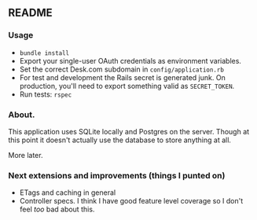 ## README

### Usage
* `bundle install`
* Export your single-user OAuth credentials as environment variables.
* Set the correct Desk.com subdomain in `config/application.rb`
* For test and development the Rails secret is generated junk. On production, you'll need to export something valid as `SECRET_TOKEN`.
* Run tests: `rspec`

### About.
This application uses SQLite locally and Postgres on the server. Though at this point it doesn't actually use the database to store anything at all.

More later.

### Next extensions and improvements (things I punted on)
* ETags and caching in general
* Controller specs. I think I have good feature level coverage so I don't feel _too_ bad about this.
